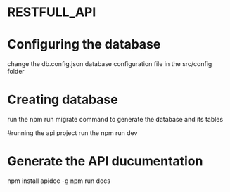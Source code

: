 # RESTFULL_API

# Configuring the database
change the db.config.json database configuration file in the src/config folder

# Creating database
run the npm run migrate command to generate the database and its tables

#running the api project
run the npm run dev

# Generate the API ducumentation
npm install apidoc -g
npm run docs